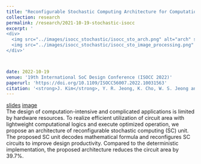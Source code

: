 ```yaml
---
title: "Reconfigurable Stochastic Computing Architecture for Computationally Intensive Applications"
collection: research 
permalink: /research/2021-10-19-stochastic-isocc
excerpt: '
<div>
  <img src="../images/isocc_stochastic/isocc_sto_arch.png" alt="arch" style="max-width: 100%; height: auto; margin-bottom: 20px;">
  <img src="../images/isocc_stochastic/isocc_sto_image_processing.png" alt="board" style="max-width: 100%; height: auto;">
</div>'



date: 2022-10-19
venue: '19th International SoC Design Conference (ISOCC 2022)'
paperurl: 'https://doi.org/10.1109/ISOCC56007.2022.10031563'
citation: '<strong>J. Kim</strong>, Y. R. Jeong, K. Cho, W. S. Jeong and S. E. Lee, "Reconfigurable Stochastic Computing Architecture for Computationally Intensive Applications," 2022 19th International SoC Design Conference (ISOCC), Gangneung-si, Korea, Republic of, 2022, pp. 61-62.'
---  
```

[slides](../images/isocc_stochastic/isocc_slides.pdf)
[image](../images/isocc_stochastic/ISOCC_presentation.jpg)  
The design of computation-intensive and complicated applications is limited by hardware resources. To realize efficient utilization of circuit area with lightweight computational logics and execute optimized operation, we propose an architecture of reconfigurable stochastic computing (SC) unit. The proposed SC unit decodes mathematical formula and reconfigures SC circuits to improve design productivity. Compared to the deterministic implementation, the proposed architecture reduces the circuit area by 39.7%.
